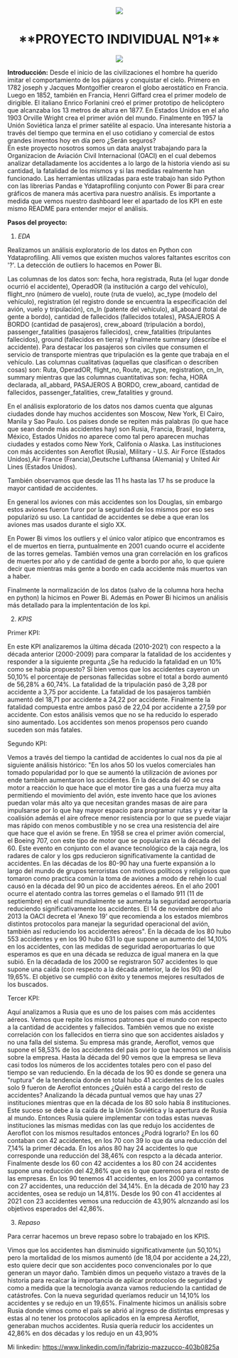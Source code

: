 <p align=center><img src=https://d31uz8lwfmyn8g.cloudfront.net/Assets/logo-henry-white-lg.png><p>

<h1 align=center> **PROYECTO INDIVIDUAL Nº1** </h1>

<p align=center><img src=https://media.telemundoarizona.com/2019/09/shutterstock-accidente-aereo-cifras.jpg?quality=85&strip=all&resize=1200%2C675><p>

**Introducción:**
Desde el inicio de las civilizaciones el hombre ha querido imitar el comportamiento de los pájaros y conquistar el cielo. Primero en 1782 joseph y Jacques Montgolfier crearon el globo aerostático en Francia. Luego en 1852, también en Francia, Henri Giffard crea el primer modelo de dirigible. El italiano Enrico Forlanini creó el primer prototipo de helicóptero que alcanzaba los 13 metros de altura en 1877.  En Estados Unidos en el año 1903 Orville Wright crea el primer avión del mundo. Finalmente en 1957 la Unión Soviética lanza el primer satélite al espacio. Una interesante historia a través del tiempo que termina en el uso cotidiano y comercial de estos grandes inventos hoy en día pero ¿Serán seguros?  
En este proyecto nosotros somos un data analyst trabajando para la Organizacion de Aviación Civil Internacional (OACI) en el cual debemos analizar detalladamente los accidentes a lo largo de la historia viendo asi su cantidad, la fatalidad de los mismos y si las medidas realmente han funcionado. Las herramientas utilizadas para este trabajo han sido Python con las librerias Pandas e Ydataprofiling conjunto con Power Bi para crear gráficos de manera más acertiva para nuestro análisis. 
Es importante a medida que vemos nuestro dashboard leer el apartado de los KPI en este mismo README para entender mejor el análisis.

**Pasos del proyecto:**
1. *EDA*

Realizamos un análisis exploratorio de los datos en Python con Ydataprofiling. Allí vemos que existen muchos valores faltantes escritos con '?'. La detección de outliers lo hacemos en Power Bi. 

Las columnas de los datos son: fecha, hora registrada, Ruta (el lugar donde ocurrió el accidente), OperadOR (la institución a cargo del vehículo), flight_nro (número de vuelo), route (ruta de vuelo), ac_type (modelo del vehículo), registration (el registro donde se encuentra la especificación del avión, vuelo y tripulación), cn_ln (patente del vehículo), all_aboard (total de gente a bordo), cantidad de fallecidos (fallecidos totales), PASAJEROS A BORDO (cantidad de pasajeros), crew_aboard (tripulación a bordo), passenger_fatalities (pasajeros fallecidos), crew_fatalities (tripulantes fallecidos), ground (fallecidos en tierra) y finalmente summary (describe el accidente). Para destacar los pasajeros son civiles que consumen el servicio de transporte mientras que tripulación es la gente que trabaja en el vehículo. Las columnas cualitativas (aquellas que clasifican o describen cosas) son: Ruta, OperadOR, flight_no, Route, ac_type, registration, cn_ln, summary mientras que las columnas cuantitativas son: fecha, HORA declarada, all_abbard, PASAJEROS A BORDO, crew_aboard, cantidad de fallecidos, passenger_fatalities, crew_fatalities y ground. 

En el análisis exploratorio de los datos nos damos cuenta que algunas ciudades donde hay muchos accidentes son Moscow, New York, El Cairo, Manila y Sao Paulo. Los paises donde se repiten más palabras (lo que hace que sean donde más accidentes hay) son Rusia, Francia, Brasil, Inglaterra, México, Estados Unidos no aparece como tal pero aparecen muchas ciudades y estados como New York, Califonia o Alaska.
Las instituciones con más accidentes son Aeroflot (Rusia), Military - U.S. Air Force (Estados Unidos),Air France (Francia),Deutsche Lufthansa (Alemania) y United Air Lines (Estados Unidos).

También observamos que desde las 11 hs hasta las 17 hs se produce la mayor cantidad de accidentes. 

En general los aviones con más accidentes son los Douglas, sin embargo estos aviones fueron furor por la seguridad de los mismos por eso ses popularizó su uso. La cantidad de accidentes se debe a que eran los aviones mas usados durante el siglo XX.

En Power Bi vimos los outliers y el único valor atípico que encontramos es el de muertos en tierra, puntualmente en 2001 cuando ocurre el accidente de las torres gemelas. También vemos una gran correlación en los graficos de muertes por año y de cantidad de gente a bordo por año, lo que quiere decir que mientras más gente a bordo en cada accidente más muertos van a haber.

Finalmente la normalización de los datos (salvo de la columna hora hecha en python) la hicimos en Power Bi. Además en Power Bi hicimos un análisis más detallado para la implententación de los kpi.

2. *KPIS*

Primer KPI:

En este KPI analizaremos la última década (2010-2021) con respecto a la década anterior (2000-2009) para comparar la fatalidad de los accidentes y responder a la siguiente pregunta ¿Se ha reducido la fatalidad en un 10% como se habia propuesto?
Si bien vemos que los accidentes cayeron un 50,10% el porcentaje de personas fallecidas sobre el total a bordo aumentó de 56,28% a 60,74%. La fatalidad de la tripulación pasó de 3,28 por accidente a 3,75 por accidente. La fatalidad de los pasajeros también aumentó del 18,71 por accidente a 24,22 por accidente. Finalmente la fatalidad compuesta entre ambos pasó de 22,04 por accidente a 27,59 por accidente. Con estos análisis vemos que no se ha reducido lo esperado sino aumentado. Los accidentes son menos propensos pero cuando suceden son más fatales.


Segundo KPI:

Vemos a través del tiempo la cantidad de accidentes lo cual nos da pie al siguiente análisis histórico: "En los años 50 los vuelos comerciales han tomado popularidad por lo que se aumentó la utilización de aviones por ende también aumentaron los accidentes. En la década del 40 se crea motor a reacción lo que hace que el motor tire gas a una fuerza muy alta permitiendo el movimiento del avión, este invento hace que los aviones puedan volar más alto ya que necesitan grandes masas de aire para impulsarse por lo que hay mayor espacio para programar rutas y y evitar la coalisión además el aire ofrece menor resistencia por lo que se puede viajar mas rápido con menos combustible y no se crea una resistencia del aire que hace que el avión se frene. En 1958 se crea el primer avión comercial, el Boeing 707, con este tipo de motor que se populariza en la década del 60. Este evento en conjunto con el avance tecnológico de la caja negra, los radares de calor y los gps reducieron significativamente la cantidad de accidentes. 
En las décadas de los 80-90 hay una fuerte expansión a lo largo del mundo de grupos terroristas con motivos políticos y religiosos que tomaron como practica común la toma de aviones a modo de rehén lo cual causó en la década del 90 un pico de accidentes aéreos. 
En el año 2001 ocurre el atentado contra las torres gemelas o el llamado 911 (11 de septiembre) en el cual mundialmente se aumenta la seguridad aeroportuaria reduciendo significativamente los accidentes. 
El 14 de noviembre del año 2013 la OACI decreta el 'Anexo 19' que recomienda a los estados miembros distintos protocolos para manejar la seguridad operacional del avión, también así reduciendo los accidentes aéreos". En la década de los 80 hubo 553 accidentes y en los 90 hubo 631 lo que supone un aumento del 14,10% en los accidentes, con las medidas de seguridad aeroportuarias lo que esperamos es que en una década se reduzca de igual manera en la que subió. En la décadada de los 2000 se registraron 507 accidentes lo que supone una caida (con respecto a la década anterior, la de los 90) del 19,65%. El objetivo se cumplió con éxito y tenemos mejores resultados de los buscados.

Tercer KPI:

Aquí analizamos a Rusia que es uno de los paises com más accidentes aéreos. Vemos que repite los mismos patrones que el mundo con respecto a la cantidad de accidentes y fallecidos. También vemos que no existe correlación con los fallecidos en tierra sino que son accidentes aislados y no una falla del sistema. 
Su empresa más grande, Aeroflot, vemos que supone el 58,53% de los accidentes del pais por lo que hacemos un análisis sobre la empresa. Hasta la década del 90 vemos que la empresa se lleva casi todos los números de los accidentes totales pero con el paso del tiempo se van reduciendo. En la década de los 90 es donde se genera una "ruptura" de la tendencia donde en total hubo 41 accidentes de los cuales solo 9 fueron de Aeroflot entonces ¿Quién está a cargo del resto de accidentes? Analizando la década puntual vemos que hay unas 27 instituciones mientras que en la década de los 80 solo había 8 instituciones. Este suceso se debe a la caída de la Unión Soviética y la apertura de Rusia al mundo. Entonces Rusia quiere implementar con todas estas nuevas instituciones las mismas medidas con las que redujo los accidentes de Aeroflot con los mismos resultados entonces ¿Podrá lograrlo?
En los 60 contaban con 42 accidentes, en los 70 con 39 lo que da una reducción del 7,14% la primer década. En los años 80 hay 24 accidentes lo que corresponde una reducción del 38,46%  con respcto a la década anterior. Finalmente desde los 60 con 42 accidentes a los 80 con 24 accidentes supone una reducción del 42,86% que es lo que queremos para el resto de las empresas.
En los 90 tenemos 41 accidentes, en los 2000 ya contamos con 27 accidentes, una reducción del 34,14%. En la década de 2010 hay 23 accidentes, osea se redujo un 14,81%. Desde los 90 con 41 accidentes al 2021 con 23 accidentes vemos una reducción de 43,90% alcnzando así los objetivos esperados del  42,86%.

3. *Repaso*

Para cerrar hacemos un breve repaso sobre lo trabajado en los KPIS.

Vimos que los accidentes han disminuido significativamente (un 50,10%) pero la mortalidad de los mismos aumentó (de 18,04 por accidente a 24,22), esto quiere decir que son accidentes poco convencionales por lo que generan un mayor daño.
También dimos un pequeño vistazo a través de la historia para recalcar la importancia de aplicar protocolos de seguridad y como a medida que la tecnología avanza vamos reduciendo la cantidad de catástrofes. Con la nueva seguridad queríamos reducir un 14,10% los accidentes y se redujo en un 19,65%.
Finalmente hicimos un análisis sobre Rusia donde vimos como el país se abrió al ingreso de distintas empresas y estas al no tener los protocolos aplicados en la empresa Aeroflot, generaban muchos accidentes. Rusia quería reducir los accidentes un 42,86% en dos décadas y los redujo en un 43,90%

Mi linkedin: https://www.linkedin.com/in/fabrizio-mazzucco-403b0825a
